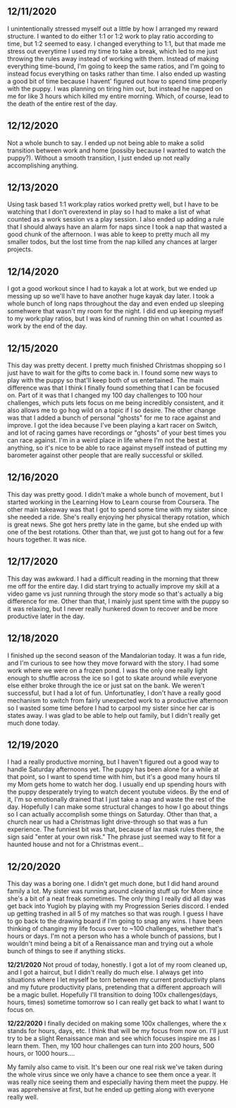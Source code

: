 **12/11/2020**
---
I unintentionally stressed myself out a little by how I arranged my reward structure. I wanted to do either 1:1 or 1:2 work to play ratio according to time, but 1:2 seemed to easy. I changed everything to 1:1, but that made me stress out everytime I used my time to take a break, which led to me just throwing the rules away instead of working with them. Instead of making everything time-bound, I'm going to keep the same ratios, and I'm going to instead focus everything on tasks rather than time.
I also ended up wasting a good bit of time because I havent' figured out how to spend time properly with the puppy. I was planning on tiring him out, but instead he napped on me for like 3 hours which killed my entire morning. Which, of course, lead to the death of the entire rest of the day.
  
**12/12/2020**
---
Not a whole bunch to say. I ended up not being able to make a solid transition between work and home (possiby because I wanted to watch the puppy?). Without a smooth transition, I just ended up not really accomplishing anything.
  
**12/13/2020**
---
Using task based 1:1 work:play ratios worked pretty well, but I have to be watching that I don't overextend in play so I had to make a list of what counted as a work session vs a play session. I also ended up adding a rule that I should always have an alarm for naps since I took a nap that wasted a good chunk of the afternoon. I was able to keep to pretty much all my smaller todos, but the lost time from the nap killed any chances at larger projects.
  
**12/14/2020**
---
I got a good workout since I had to kayak a lot at work, but we ended up messing up so we'll have to have another huge kayak day later. I took a whole bunch of long naps throughout the day and even ended up sleeping somehwere that wasn't my room for the night. I did end up keeping myself to my work:play ratios, but I was kind of running thin on what I counted as work by the end of the day.
  
**12/15/2020**
---
This day was pretty decent. I pretty much finished Christmas shopping so I just have to wait for the gifts to come back in. I found some new ways to play with the puppy so that'll keep both of us entertained. The main difference was that I think I finally found something that I can be focused on. Part of it was that I changed my 100 day challenges to 100 hour challenges, which puts lets focus on me being incredibly consistent, and it also allows me to go hog wild on a topic if I so desire. The other change was that I added a bunch of personal "ghosts" for me to race against and improve. I got the idea because I've been playing a kart racer on Switch, and lot of racing games have recordings or "ghosts" of your best times you can race against. I'm in a weird place in life where I'm not the best at anything, so it's nice to be able to race against myself instead of putting my barometer against other people that are really successful or skilled.

**12/16/2020**
---
This day was pretty good. I didn't make a whole bunch of movement, but I started working in the Learning How to Learn course from Coursera. The other main takeaway was that I got to spend some time with my sister since she needed a ride. She's really enjoying her physical therapy rotation, which is great news. She got hers pretty late in the game, but she ended up with one of the best rotations. Other than that, we just got to hang out for a few hours together. It was nice.

**12/17/2020**
---
This day was awkward. I had a difficult reading in the morning that threw me off for the entire day. I did start trying to actually improve my skill at a video game vs just running through the story mode so that's actually a big difference for me. Other than that, I mainly just spent time with the puppy so it was relaxing, but I never really hunkered down to recover and be more productive later in the day.

**12/18/2020**
---
I finished up the second season of the Mandalorian today. It was a fun ride, and I'm curious to see how they move forward with the story. I had some work where we were on a frozen pond. I was the only one really light enough to shuffle across the ice so I got to skate around while everyone else either broke through the ice or just sat on the bank. We weren't successful, but I had a lot of fun. Unfortunatley, I don't have a really good mechanism to switch from fairly unexpected work to a productive afternoon so I wasted some time before I had to carpool my sister since her car is states away. I was glad to be able to help out family, but I didn't really get much done today.

**12/19/2020**
---
I had a really productive morning, but I haven't figured out a good way to handle Saturday afternoons yet. The puppy has been alone for a while at that point, so I want to spend time with him, but it's a good many hours til my Mom gets home to watch her dog. I usually end up spending hours with the puppy desperately trying to watch decent youtube videos. By the end of it, I'm so emotionally drained that I just take a nap and waste the rest of the day. Hopefully I can make some structural changes to how I go about things so I can actually accomplish some things on Saturday. Other than that, a church near us had a Christmas light drive-through so that was a fun experience. The funniest bit was that, because of lax mask rules there, the sign said "enter at your own risk." The phrase just seemed way to fit for a haunted house and not for a Christmas event...

**12/20/2020**
---
This day was a boring one. I didn't get much done, but I did hand around family a lot. My sister was running around cleaning stuff up for Mom since she's a bit of a neat freak sometimes. The only thing I really did all day was get back into Yugioh by playing with my Progression Series discord. I ended up getting trashed in all 5 of my matches so that was rough. I guess I have to go back to the drawing board if I'm going to snag any wins. I have been thinking of changing my life focus over to ~100 challenges, whether that's hours or days. I'm not a person who has a whole bunch of passions, but I wouldn't mind being a bit of a Renaissance man and trying out a whole bunch of things to see if anything sticks.

**12/21/2020**
Not proud of today, honestly. I got a lot of my room cleaned up, and I got a haircut, but I didn't really do much else. I always get into situations where I let myself be torn between my current productivity plans and my future productivity plans, pretending that a different approach will be a magic bullet. Hopefully I'll transition to doing 100x challenges(days, hours, times) sometime tomorrow so I can really get back to what I want to focus on.

**12/22/2020**
I finally decided on making some 100x challenges, where the x stands for hours, days, etc. I think that will be my focus from now on. I'll just try to be a slight Renaissance man and see which focuses inspire me as I learn them. Then, my 100 hour challenges can turn into 200 hours, 500 hours, or 1000 hours....

My family also came to visit. It's been our one real risk we've taken during the whole virus since we only have a chance to see them once a year. It was really nice seeing them and especially having them meet the puppy. He was apprehensive at first, but he ended up getting along with everyone really well.

